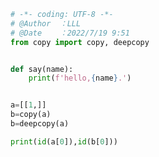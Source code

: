 
<BlogInfo id="872" title="2.tmpfunction" author="白日梦想猿" pv=0 read_times=0 pre_cost_time="0分12秒" category="类元编程" tag_list="['类元编程']" create_time="2022.07.19 09:51:43" update_time="2022.07.22 16:15:24" />

```python
# -*- coding: UTF-8 -*-                            
# @Author  ：LLL                         
# @Date    ：2022/7/19 9:51
from copy import copy, deepcopy


def say(name):
    print(f'hello,{name}.')


a=[[1,]]
b=copy(a)
b=deepcopy(a)

print(id(a[0]),id(b[0]))
```
